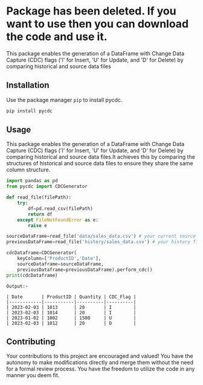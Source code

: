 # Package has been deleted. If you want to use then you can download the code and use it.

This package enables the generation of a DataFrame with Change Data Capture (CDC) flags ('I' for Insert, 'U' for Update, and 'D' for Delete) by comparing historical and source data files

## Installation

Use the package manager `pip` to install pycdc.

```bash
pip install pycdc
```

## Usage
This package enables the generation of a DataFrame with Change Data Capture (CDC) flags ('I' for Insert, 'U' for Update, and 'D' for Delete) by comparing historical and source data files.It achieves this by comparing the structures of historical and source data files to ensure they share the same column structure.
```python
import pandas as pd
from pycdc import CDCGenerator

def read_file(filePath):
    try:
        df=pd.read_csv(filePath)
        return df
    except FileNotFoundError as e:
        raise e

sourceDataFrame=read_file('data/sales_data.csv') # your current source file
previousDataFrame=read_file('history/sales_data.csv') # your history file

cdcDataframe=CDCGenerator(
    keyColumn=['ProductID','Date'],
    sourceDataframe=sourceDataFrame,
    previousDataframe=previousDataFrame).perform_cdc()
print(cdcDataframe)
```
```
Output:-

| Date       | ProductID | Quantity | CDC_Flag |
|------------|-----------|----------|----------|
| 2023-02-03 | 1013      | 20       | I        |
| 2023-02-03 | 1014      | 20       | I        |
| 2023-01-02 | 1002      | 1500     | U        |
| 2023-02-03 | 1012      | 20       | D        |
```



## Contributing
Your contributions to this project are encouraged and valued! You have the autonomy to make modifications directly and merge them without the need for a formal review process. You have the freedom to utilize the code in any manner you deem fit. 
